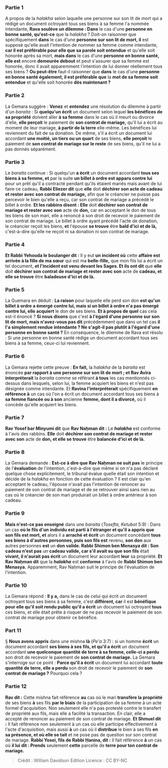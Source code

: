 
### Partie 1
A propos de la <i>halakha</i> selon laquelle une personne sur son lit de mort qui a rédigé un document octroyant tous ses biens à sa femme l'a nommée intendante, <b>Rava soulève un dilemme : Dans</b> le cas d'une <b>personne en bonne santé, qu'est-ce</b> que la <i>halakha</i> ? Doit-on raisonner que spécifiquement <b>dans</b> le cas d'une <b>personne sur son lit de mort, il</b> est supposé qu'elle avait l'intention de nommer sa femme comme intendante, <b>car il est préférable pour elle que sa parole soit entendue</b> et qu'elle soit honorée après sa mort, <b>mais dans</b> le cas d'une <b>personne en bonne santé, elle est</b> encore <b>demeurée debout</b> et peut s'assurer que sa femme est honorée, donc il avait apparemment l'intention de lui donner réellement tous ses biens ? <b>Ou peut-être</b> faut-il raisonner que <b>dans</b> le cas d'une <b>personne en bonne santé également, il est préférable que</b> la <b>mot de sa femme soit entendue</b> et qu'elle soit honorée <b>dès maintenant ?</b>

### Partie 2
La Gemara suggère : <b>Venez</b> et <b>entendez</b> une résolution du dilemme à partir d'un <i>baraita</i> : Si <b>quelqu'un écrit</b> un document selon lequel <b>les bénéfices de sa propriété</b> doivent aller <b>à sa femme</b> dans le cas où il meurt ou divorce d'elle, <b>elle perçoit</b> le paiement de <b>son contrat de mariage,</b> qu'il lui a écrit au moment de leur mariage, <b>à partir de la terre</b> elle-même. Les bénéfices lui reviennent du fait de sa donation. De même, s'il a écrit un document lui accordant <b>une moitié, un tiers ou un quart</b> de ses biens, <b>elle perçoit</b> le paiement de <b>son contrat de mariage sur le reste</b> de ses biens, qu'il ne lui a pas donnés séparément.

### Partie 3
Le <i>baraita</i> continue : Si quelqu'un <b>a écrit</b> un document accordant <b>tous ses biens à sa femme, et</b> par la suite <b>un billet à ordre est apparu contre lui</b> pour un prêt qu'il a contracté pendant qu'ils étaient mariés mais avant de lui faire ce cadeau, <b>Rabbi Eliezer dit</b> que <b>elle</b> doit <b>déchirer son acte de <b>cadeau</b> et rester avec son contrat de mariage,</b> afin que le créancier ne puisse pas percevoir le bien qu'elle a reçu, car son contrat de mariage a précédé le billet à ordre. <b>Et les rabbins disent : Elle</b> doit <b>déchirer son contrat de mariage et rester avec son</b> acte de <b>don,</b> car en acceptant le don de tous les biens de son mari, elle a renoncé à son droit de recevoir le paiement de son contrat de mariage. Le billet à ordre ayant précédé l'acte de donation, le créancier reçoit les biens, <b>et</b> l'épouse <b>se trouve</b> être <b>bald d'ici et de là,</b> c'est-à-dire qu'elle ne reçoit ni sa donation ni son contrat de mariage.

### Partie 4
<b>Et Rabbi Yehouda le boulanger dit :</b> Il y eut <b>un incident où</b> cette <b>affaire est arrivée à la fille de ma sœur</b> qui est ma <b>belle-fille</i>,</b> que mon fils lui a écrit un tel document, <b>et l'incident est venu devant les Sages. Et ils ont dit</b> que <b>elle</b> doit <b>déchirer son contrat de mariage et rester avec son</b> acte de <b>cadeau, et elle se trouve</b> être <b>baladeuse d'ici et de là.</b>

### Partie 5
La Guemara en déduit : <b>La raison</b> pour laquelle elle perd son don <b>est qu'un billet à ordre a émergé contre lui, mais si un billet à ordre n'a pas émergé contre lui, elle acquiert</b> le don de ses biens. <b>Et à propos de quel</b> cas cela est-il énoncé ? <b>Si nous disons</b> que c'est <b>à l'égard d'une personne sur son lit de mort, mais n'avez-vous pas dit</b> précédemment que dans un tel cas <b>il l'a simplement rendue intendante ? Ne s'agit-il pas plutôt à l'égard d'une personne en bonne santé ?</b> En conséquence, le dilemme de Rava est résolu : Si une personne en bonne santé rédige un document accordant tous ses biens à sa femme, ceux-ci lui reviennent.

### Partie 6
La Gemara rejette cette preuve : <b>En fait,</b> la <i>halakha</i> de la <i>baraita</i> est énoncée <b>par rapport à une personne sur son lit de mort ; et Rav Avira interpréterait</b> la <i>baraita</i> comme se référant <b>à tous</b> les cas mentionnés ci-dessus dans lesquels, selon lui, la femme acquiert les biens et n'est pas désignée comme intendante. Et <b>Ravina l'interpréterait</b> spécifiquement <b>en référence à</b> un cas où l'on a écrit un document accordant tous ses biens à <b>sa femme fiancée ou à son</b> ancienne <b>femme, dont il a divorcé,</b> où il concède qu'elle acquiert les biens.

### Partie 7
<b>Rav Yosef bar Minyumi dit</b> que <b>Rav Naḥman dit :</b> Le <b><i>halakha</i></b> est conforme à l'avis des rabbins. <b>Elle</b> doit <b>déchirer son contrat de mariage et rester avec son</b> acte de <b>don, et elle se trouve</b> être <b>balancée d'ici et de là.</b>

### Partie 8
La Gemara demande : <b>Est-ce à dire que Rav Naḥman ne suit pas</b> le principe de l'<b>évaluation</b> de l'intention, c'est-à-dire que même si on n'a pas déclaré quelque chose explicitement, le tribunal évalue quelle était son intention et décide de la <i>halakha</i> en fonction de cette évaluation ? Il est clair qu'en acceptant le cadeau, l'épouse n'avait pas l'intention de renoncer au paiement de son contrat de mariage et de se retrouver ainsi sans rien au cas où le créancier de son mari produirait un billet à ordre antérieur à son cadeau.

### Partie 9
<b>Mais n'est-ce pas enseigné</b> dans une <i>baraita</i> (<i>Tosefta</i>, <i>Ketubot</i> 5:9) : Dans un cas <b>où le fils d'un individu est parti à l'étranger et qu'il a appris que son fils est mort, et</b> alors il a <b>arraché et écrit</b> un document concédant <b>tous ses biens à d'autres personnes, puis son fils est</b> revenu, <b>son don</b> aux autres personnes <b>est</b> un <b>don valide. Rabbi Shimon ben Menasya dit : Son cadeau n'est pas</b> un <b>cadeau valide, car s'il avait su que son fils</b> était <b>vivant, il n'aurait pas écrit</b> un document leur accordant <b>leur</b> sa propriété. <b>Et Rav Naḥman dit</b> que la <b><i>halakha</i></b> est <b>conforme</b> à l'avis de <b>Rabbi Shimon ben Menasya.</b> Apparemment, Rav Naḥman suit le principe de l'évaluation de l'intention.

### Partie 10
La Gemara répond : <b>Il y a,</b> dans le cas de celui qui écrit un document octroyant tous ses biens à sa femme, c'est <b>différent, car</b> il est <b>bénéfique pour elle qu'il soit rendu public qu'il a écrit</b> un document lui octroyant <b>tous</b> ces biens,</b> et elle était prête à risquer de ne pas recevoir le paiement de son contrat de mariage pour obtenir ce bénéfice.

### Part 11
§ <b>Nous avons appris</b> dans une mishna <b>là</b> (<i>Pe'a</i> 3:7) : si un homme <b>écrit</b> un document accordant <b>ses biens à ses fils, et qu'il a écrit</b> un document accordant <b>une quelconque quantité de terre à sa femme, celle-ci a perdu</b> son droit de recevoir le paiement de <b>son contrat de mariage.</b> La Gemara s'interroge sur ce point : <b>Parce qu'il a écrit</b> un document lui accordant <b>toute quantité de terre, elle a perdu</b> son droit de recevoir le paiement de <b>son contrat de mariage ?</b> Pourquoi cela ?

### Partie 12
<b>Rav dit :</b> Cette mishna fait référence <b>au</b> cas où le mari <b>transfère la propriété</b> de ses biens <b>à</b> ses fils <b>par le biais</b> de la participation de sa femme à un acte formel d'acquisition. Non seulement elle n'a pas protesté contre le transfert de propriété aux fils, mais elle a facilité la transaction. En clair, elle a accepté de renoncer au paiement de son contrat de mariage. <b>Et Shmuel dit :</b> Il fait référence non seulement à un cas où elle participe effectivement à l'acte d'acquisition, mais aussi <b>à</b> un cas où il <b>distribue</b> le bien à ses fils <b>en sa présence, et où elle se tait</b> et ne pose pas de question sur son contrat de mariage. <b>Rabbi Yosei, fils de Rabbi Ḥanina, dit :</b> Il fait référence <b>à</b> un cas où <b>il lui dit : Prends</b> seulement <b>cette</b> parcelle de <b>terre pour ton contrat de mariage.</b>

>Crédit : William Davidson Edition
>Licence : CC BY-NC